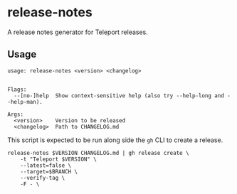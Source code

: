 # release-notes

A release notes generator for Teleport releases.

## Usage

```shell
usage: release-notes <version> <changelog>


Flags:
  --[no-]help  Show context-sensitive help (also try --help-long and --help-man).

Args:
  <version>    Version to be released
  <changelog>  Path to CHANGELOG.md
```

This script is expected to be run along side the `gh` CLI to create a release.

```shell
release-notes $VERSION CHANGELOG.md | gh release create \
    -t "Teleport $VERSION" \
    --latest=false \
    --target=$BRANCH \
    --verify-tag \
    -F - \

```